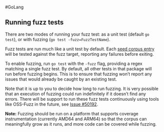 #GoLang 
## Running fuzz tests

There are two modes of running your fuzz test: as a unit test (default `go test`), or with fuzzing (`go test -fuzz=FuzzTestName`).

Fuzz tests are run much like a unit test by default. Each [seed corpus entry](https://go.dev/doc/fuzz/#glos-seed-corpus) will be tested against the fuzz target, reporting any failures before exiting.

To enable fuzzing, run `go test` with the `-fuzz` flag, providing a regex matching a single fuzz test. By default, all other tests in that package will run before fuzzing begins. This is to ensure that fuzzing won’t report any issues that would already be caught by an existing test.

Note that it is up to you to decide how long to run fuzzing. It is very possible that an execution of fuzzing could run indefinitely if it doesn’t find any errors. There will be support to run these fuzz tests continuously using tools like OSS-Fuzz in the future, see [Issue #50192](https://github.com/golang/go/issues/50192).

**Note:** Fuzzing should be run on a platform that supports coverage instrumentation (currently AMD64 and ARM64) so that the corpus can meaningfully grow as it runs, and more code can be covered while fuzzing.
